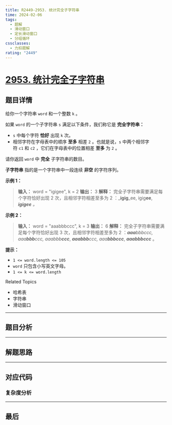 ```yaml
---
title: R2449-2953. 统计完全子字符串
time: 2024-02-06
tags:
  - 题解
  - 滑动窗口
  - 定长滑动窗口
  - 分组循环
cssclasses:
  - 力扣题解
rating: "2449"
---
```

# [2953. 统计完全子字符串](https://leetcode.cn/problems/count-complete-substrings/)
## 题目详情

给你一个字符串 `word` 和一个整数 `k` 。

如果 `word` 的一个子字符串 `s` 满足以下条件，我们称它是 **完全字符串：**

- `s` 中每个字符 **恰好** 出现 `k` 次。
- 相邻字符在字母表中的顺序 **至多** 相差 `2` 。也就是说，`s` 中两个相邻字符 `c1` 和 `c2` ，它们在字母表中的位置相差 **至多** 为 `2` 。

请你返回 `word` 中 **完全** 子字符串的数目。

**子字符串** 指的是一个字符串中一段连续 **非空** 的字符序列。

**示例 1：**
> **输入：** word = "igigee", k = 2
> **输出：** 3
> **解释：** 完全子字符串需要满足每个字符恰好出现 2 次，且相邻字符相差至多为 2 ：_**igig**_ee, igig**ee**, _**igigee** 。_

**示例 2：**
> **输入：** word = "aaabbbccc", k = 3
> **输出：** 6
> **解释：** 完全子字符串需要满足每个字符恰好出现 3 次，且相邻字符相差至多为 2 ：_**aaa**_bbbccc, aaa_**bbb**_ccc, aaabbb_**ccc**_, _**aaabbb**_ccc, aaa_**bbbccc**_, _**aaabbbccc**_ 。

**提示：**

- `1 <= word.length <= 105`
- `word` 只包含小写英文字母。
- `1 <= k <= word.length`

Related Topics

- 哈希表
- 字符串
- 滑动窗口
---
## 题目分析



---
## 解题思路



---
## 对应代码



### 复杂度分析



---
## 最后



